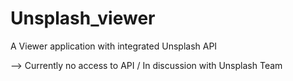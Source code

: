 # Unsplash_viewer
A Viewer application with integrated Unsplash API 


--> Currently no access to API / In discussion with Unsplash Team
